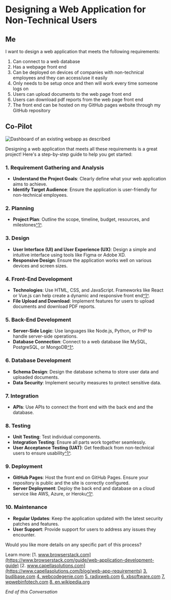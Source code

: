 # Designing a Web Application for Non-Technical Users  

## Me
I want to design a web application that meets the following requirements: 
1. Can connect to a web database
2. Has a webpage front end
3. Can be deployed on devices of companies with non-technical employees and they can access/use it easily
4. Only needs to be setup once and then will work every time someone logs on
5. Users can upload documents to the web page front end
6. Users can download pdf reports from the web page front end
7. The front end can be hosted on my GitHub pages website through my GitHub repository  

## Co-Pilot
![Dashboard of an existing webapp as described](https://www.bing.com/th?id=OSK.cf1858ebe98cd4d32501f2fbb63e712e&pid=cdx&w=320&h=189&c=7&rs=1)  

[1]: https://www.capellasolutions.com/blog/web-app-requirements ""
[2]: https://www.browserstack.com/guide/web-application-development-guide ""
[3]: https://budibase.com/blog/how-to-make-a-web-app/ ""
[4]: https://webcodegenie.com/blog/web-application-development/ ""
[5]: https://radixweb.com/blog/web-development-process ""
[6]: https://xbsoftware.com/blog/website-development-process-full-guide/ ""
[7]: https://wpwebinfotech.com/blog/web-application-development-process/ ""

Designing a web application that meets all these requirements is a great project! Here's a step-by-step guide to help you get started:

### 1. **Requirement Gathering and Analysis**
   - **Understand the Project Goals**: Clearly define what your web application aims to achieve.
   - **Identify Target Audience**: Ensure the application is user-friendly for non-technical employees.

### 2. **Planning**
   - **Project Plan**: Outline the scope, timeline, budget, resources, and milestones[^1^][2].

### 3. **Design**
   - **User Interface (UI) and User Experience (UX)**: Design a simple and intuitive interface using tools like Figma or Adobe XD.
   - **Responsive Design**: Ensure the application works well on various devices and screen sizes.

### 4. **Front-End Development**
   - **Technologies**: Use HTML, CSS, and JavaScript. Frameworks like React or Vue.js can help create a dynamic and responsive front end[^1^][2].
   - **File Upload and Download**: Implement features for users to upload documents and download PDF reports.

### 5. **Back-End Development**
   - **Server-Side Logic**: Use languages like Node.js, Python, or PHP to handle server-side operations.
   - **Database Connection**: Connect to a web database like MySQL, PostgreSQL, or MongoDB[^1^][2].

### 6. **Database Development**
   - **Schema Design**: Design the database schema to store user data and uploaded documents.
   - **Data Security**: Implement security measures to protect sensitive data.

### 7. **Integration**
   - **APIs**: Use APIs to connect the front end with the back end and the database.

### 8. **Testing**
   - **Unit Testing**: Test individual components.
   - **Integration Testing**: Ensure all parts work together seamlessly.
   - **User Acceptance Testing (UAT)**: Get feedback from non-technical users to ensure usability[^1^][2].

### 9. **Deployment**
   - **GitHub Pages**: Host the front end on GitHub Pages. Ensure your repository is public and the site is correctly configured.
   - **Server Deployment**: Deploy the back end and database on a cloud service like AWS, Azure, or Heroku[^1^][2].

### 10. **Maintenance**
   - **Regular Updates**: Keep the application updated with the latest security patches and features.
   - **User Support**: Provide support for users to address any issues they encounter.

Would you like more details on any specific part of this process?

Learn more: [1. www.browserstack.com](https://www.browserstack.com/guide/web-application-development-guide)
[2. www.capellasolutions.com](https://www.capellasolutions.com/blog/web-app-requirements) 
[3. budibase.com](https://budibase.com/blog/how-to-make-a-web-app/)
[4. webcodegenie.com](https://webcodegenie.com/blog/web-application-development/) 
[5. radixweb.com](https://radixweb.com/blog/web-development-process) 
[6. xbsoftware.com](https://xbsoftware.com/blog/website-development-process-full-guide/)
[7. wpwebinfotech.com](https://wpwebinfotech.com/blog/web-application-development-process/)
[8. en.wikipedia.org](https://en.wikipedia.org/wiki/Web_application)  

*End of this Conversation*
